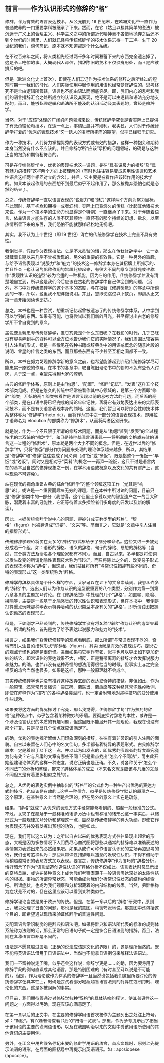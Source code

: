## 前言——作为认识形式的修辞的“格”

修辞，作为有效的语言表达技术，从公元前到 19 世纪末，在欧洲文化中一直作为普通教养的一门重要学科被继承了下来。然而，在它（姑且以极其简单的说法）被沉迷于广义上的合理主义、科学主义之中的所谓近代精神毫不吝惜地抛弃之后还不到个世纪的时间里，人们就已经将传统修辞学的技术体系忘得一干二净。生于 20 世纪的我们，谈何忘记，原本就不知道那是个什么系统。

在不过百来年之间，将人类祖先经过两千多年时间积蓄下来的东西完全遗忘掉了，这是令人吃惊的事。大概现代人深信，措辞陈旧的技术不仅没有用处，而且是应该排斥的吧。

但是（欧洲文化史上首次），即使在人们忘记作为技术体系的修辞之后所经过的短短时期一一我们的时代，人们实际使用中起作用的用语也经常是修辞性的。思考终究不是全由逻辑所管辖，语言也不能由语法而彻底穷尽。即，我们内心的思考和我们的语言措辞汇合之处所成立的认识及其表现，绝不是可以由逻辑和语法充分地支配的。而且，能够处理逻辑和语法所不能及的认识活动及其表现的，曾经是修辞学。

当然，对于“应该”处理的广阔的问题领域来说，传统修辞学究竟是否实际上已提供了有效的理论和技术，在这一点上，事情进展并不顺利。老实说，人们对于传统修辞学打着的“优秀的表现技术”这一诱人的招牌所抱有的期望，似乎已经归于幻灭。

作为一种技术，人们努力掌握优秀的表现方式或有效的措辞，这样一种抱负和期待本身当然没有什么不应该的。并且修辞学所“应该”承担的问题领域，的确是与这种正当的抱负和期待相符合的。

可是在传统修辞学中，优秀的表现技术这一课题，是在“具有说服力的措辞”及“具有魅力的措辞”这样两个方向上被理解的（有时也往往容易变成实用性语言和艺术性语言这样两个相互对立的含义）。并且，它主要是被看作应该起作用的技术学的。如果本该起作用的东西想不到最后似乎不起作用了，那么被抛弃恐怕也就是必然的结果了。

总之，传统修辞学一直以语言表现的“说服力”和“魅力”这样两个方向为努力目标，与此同时，基于抱负和期待一或者幻想，实际上已将悠久的传统（比起其他诸技术来说，作为一个技术学的生命力也显得是个特例）一直继承了下来。对于伴随着语言，依靠语言才能生存的人类不厌其烦地一直怀有的那个持续的幻想、欲求，以至热情所留下来的东西，我们恐怕不能就那样轻松地无视吧。

其实，我不认为上个世纪（即 19 世纪）消亡的传统修辞学在技术上完全不具有效性。

我倒觉得，假如作为表现技法，它是不太灵验的话，那么在传统修辞学中，它一定潜藏着长期以来几乎不曾被发现的、另外的重要的有效性。它是一种另外的旨趣，与给予语言表现以“说服力”和“魅力”的技术这一修辞学本身在其招牌上所揭示的、并且社会上也认可的那种作用的旨趣比较起来，有很大不同的意义那就是或许称作“发现性认识的造型”较为合适的一种机能。因为它的作用，传统修辞学并没有清楚地自觉到，所以这是我们今后应该在古老的修辞学中自己体会到的问题。（另外，本书中对传统修辞学的这个基本的态度，与在拙著《修辞感觉》的序章中所谈到的一样，所以，这里我不想详细说明。并且，您即使跳过以下数页，即刻从正文第一章开始阅读也无妨。）

总之，本书也是一种尝试，想重新记忆起曾被遗忘了的传统修辞学体系，从中学到可以学到的东西。如果有可能，也将尝试以我们新的目光，甚至探讨出古老的修辞学所不曾自觉到的意义。

虽说要重新思考传统修辞学，但它究竟是个什么东西呢？在我们的时代，几乎已经没有容易弄到手的资料可以全方位地告诉我们它的实际情况了。我们周围比较容易引人注目的形式，都是一些散见在各种书籍或辞典类中的用语或概念的随意片段的说明、零星的传言之类的东西，而且那些东西有不少甚至互相之间都不一致。

所以，本书在努力发现修辞学新的意义之前，也希望能够起到介绍传统修辞学尽可能忠实于原貌的作用。在本书的各章中，取自陈旧理论书中的例句不免有些令人讨厌，关于这一点，希望先得到大家的谅解。

古典的修辞学体系，原则上是由“构思”、“配置”、“修辞”记忆”、“发表”这样五个技术部类组成。但是在悠久的传统中经常被看作其中心领域的，是第三个方面即“修辞”部类。开始的两个部类被看作是语言表现以前的思考方法的问题，而后面的两个部类，是在口语中将已经完成的辩论牢牢记住，再将它有效地表达出来的实际表现技术，而不是有关语言表现本身的领域。这里，我们暂且可以将综合性的技术体系整体称为“修辞学“(rheto rie），而将作为其中之一部分的语言表现技术，即用拉丁语命名为 elocution 的部类称为“修辞术”，从而将两者区别开来。

就是说，作为一个不只限于所谓的修辞术问题，而是从“构思”直到“发表”的全过程技术的大系统的“修辞学”，和只是纯粹处理言语表现一一将所想的变换成有效的语言这一过程的“修辞术”，原本就是两个大小不同的概念。但是，在近世以后的“修辞学”中，只将“修辞”部分作为问题来处理的理论体系越来越多，所以，其结果是“修辞学”和“修辞”往往变成了同义词（如“饭”或“米饭”，既是指整个一餐饭一“早饭”或“晚饭”，同时又是相对于“菜肴”的概念一一再添一碗饭，这只不过是语言内在的基本且自然的修辞现象之一例，在学术用语或概念以及文化的共有财产上，这种现象不可避免）。

站在现代的视角重读古典的综合“修辞学”的整个领域这项工作（尤其是“构思”论），或许是一个重要而趣味无穷的课题，但在本书中所讨论的问题，目前只是“修辞”部类中的一部分（我觉得，这个亚里士多德以来的智慧遗产之一的巨大矿脉，潜藏着丰富的可能性，它正等待着众多探险者们多角度的开发以及新的解读）。

因此，占据传统修辞学说中心的问题，是被分成无数类型的辞格”。“辞格”（figure）也被翻译成“词姿”、“文采”等。简而言之，它就是“文章中引人注目的措辞形式”。

传统修辞学理论将实在太多的“辞格”形式都给予了细分和命名。这些又进一步被划分成若干个组，如：语形的辞格、语义的辞格、句子的辞格、思想的辞格等（当然，其分类方法及命名各个理论家都有不同）。而且，自古以来，多半都是将使词义发生改变的所谓比喻性表现技术称为“转义”，而只将除此之外的、改变句子形式的表现技术称为“辞格”，但这里，我们姑且将所有“与常识性措辞有些不同的、奇特的表现形式”这一类型统称为“辞格。

修辞学的辞格具体是个什么样的东西，大家可以在以下的文章中读到。我想从许多的“辞格”中，选出人们认为作为认识的造型很重要的八个类型，分别作为第一到第八章各章的主题加以讨论。在《修辞感觉》中处理的几个“辞格”，如直喻、隐喻、换喻等，主要是一些基于比喻感觉的转义性认识和表现形式，但在本书中，我倒是打算重点玩味那种与表示特异活动的认识类型本身有关的“辞格”，即所谓试图把握认识动态的表现形式。

但是，正如刚才已经谈到的，传统修辞学并没有将各种“辞格”作为认识的造型来看待。所谓的辞格，首先是为了给予表达以说服力和魅力的“技术”。

换言之，如果我们将传统修辞学的观点看到底，那么所谓“与常识表现不同的，奇特而引人注目的措辞形式”即辞格（figure），其实也就是有效的表现技巧。要说它的观点奇怪也的确是很奇怪。进而如果将它稍作夸张，似乎也可以导出如下更加奇妙的结论，即常识性的表达效果不大，相反，正是稍带离奇的措辞才会发挥说服力和魅力。的确，也并非没有这种奇怪的想法用得很恰当的时候，但事实上与之完全相反的场合当然也很多。如果是这样，那种一般原理就不会成立。

其实传统修辞学也并没有推荐这种故弄玄虚的表达或奇特的措辞。非但如此，作为一般原理，还常常反复强调：要正确、要妥当、要适度等这种极其常识性的教训。即使在解释作为“技巧”的各种辞格类型时，也一定会附带地对那种技巧的过分使用作些规劝。

如果要将这方面的情况探讨个究竟，那么我觉得，传统修辞学的“作为技巧的辞格”这种观点中，似乎包含着某种微妙的矛盾。要彻底探讨辞格的本性，或许是一个涉及语言认识的本质的有趣问题，但这里既不能展开其一般理论，我现在也没有那个打算。只是举出几个论点就应该满足了。

的确，优秀的表达者所留给人们印象深刻的措辞，往往有着非常识的引人注目的面貌。自古以来留在人们心中的名文佳句，多半都有着特异的表现形式。古典修辞学原本一定是着眼于以下这一点，并以此为出发点的，即优秀的表现者的好文章究竟为何有效？它与凡庸的文章有哪些不同？只是重点找出“怎么个不同法”，而由此开始组建理论体系的这样一种态度，说它正确也是正确。不久，对各种关于“怎么个不同法”“的分析和整理，带来了辞格体系的成立（本来名文就是应该与凡庸的文章不同但又是有着更多相似之处的）。

总之，从优秀的表达实例中抽象出的“辞格“”的公式作为一种生产出优秀的表达方式的技巧，也应该是有效的…这样一种信念，似乎是传统修辞学默认的原理之一。这个原理，在某种意义上当然是合理的，但在另外的意义上实在是疏忽。

结果，“辞格”就成了从优秀的表现方式中经常能够看到的、超越一般标准的公式。不过，发现了在超越于一般标准的诸多方法中也有标准的诸形式这一事实后，以诸形式为一般规律加以分析和整理这一点，显然是传统修辞学的伟大功绩。即使它作为表现技巧并没有发挥出预想的功效，也是如此。

现在，我们可以这么认为：之所以自古以来的优秀表现方式往往呈现出超常的形态，大概是因为多数情况下人们费尽心血试图将那些以通常的措辞难以准确表述的事情努力表述出来的必然结果吧。如果从或许可称作语言认识论的立场再加思考的话，我们也可这样认为：那些以常识性措辞难以造型的发现性认识，不得不借助于稍稍超越常识的表现方式加以表现。要言之，传统修辞学“作为技巧的”辞格分析，恰好暗示了作为“语言塑造创造性认识的”辞格分析不仅如此。语言表达时常显示出的奇特风貌，或许在某种意义上成为我们考察潜藏于一般语言表达深处的本质性结构的根据。事物的所谓异常状态，可能会成为我们分析常识性状态的结构的线索吧。所谓症状，也成为我们观察和分析潜藏着的内部结构的线索。当然，把辞格称为症状是不对的，但在这里应该可以看到某种类似性。

修辞学理论当然是属于欧洲的传统。但是，在第一章以后的“辞格”研究中，原则上，我只处理了日语的问题，那也是我的意图。稍微夸张地说，那意图中还包括这个目的，即希望通过现场来验证修辞学的普遍性问题。

支配着语言常识制度的是辞典和语法吧。如果将辞典和语法所代表的标准的规则体系统称为法则的话，那么正常的日语句子就一定是符合日语法则的措辞。而且，法则在各种语言中都是不同的。

语法是不愿意越过国境（正确的说法应该是文化的界限）的，这是理所当然的。既不能将英语语法借用于日语语法中，当然也不能拿日语例句来解释法语语法。

我们一不留神说走了嘴，似乎还会这样说：修辞学更是…… 的确，因为要将用了修辞手段的例句直译成其他语言，那是特别困难的（有时甚至可以说是不可能的）。但是，作为理论或作为体系的修辞学一且当然也包括我们这里所要讨论的传统修辞学在其本性上，的确是尝试着部分地超越各语言法则的特异性或制约的、理论化的东西。这是多被误解的事实。

但目前，我们期待着通过对修辞学各种“辞格”的具体结构的探讨，使其普遍性这一问题之一方面得以明确，现在应该心满意足了。

在第一章以后的正文中，在主要的修辞学用语首次被作为主题列出之处注上符号，如：“默说“。有兴趣者请查看书后的“用语一览表”。那里，作为参考提示出了相当于该用语的主要的欧洲语语形，以及在我国明治以来的文献中对该用语所使用的其他译词的主要用例。

另外，在正文中用片假名标记主要的修辞学用语的场合，首次出现时，原则上先提示法语的语形，在后面的圆括号中再提示出英语语形。如：aposiopese (apocope）。

